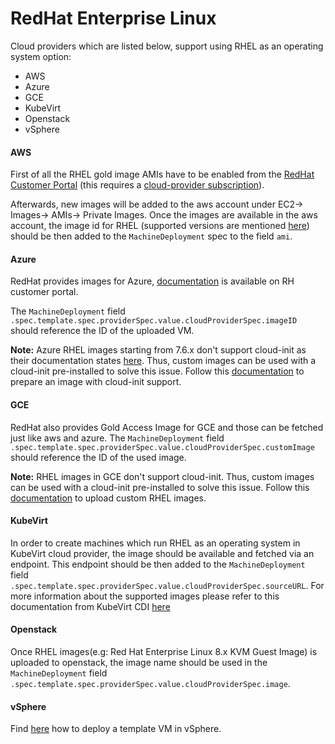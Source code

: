 # RedHat Enterprise Linux

Cloud providers which are listed below, support using RHEL as an operating system option:

- AWS
- Azure
- GCE
- KubeVirt
- Openstack
- vSphere

####  AWS
First of all the RHEL gold image AMIs have to be enabled from the [RedHat Customer Portal](https://access.redhat.com/public-cloud/aws) (this requires a [cloud-provider subscription](https://access.redhat.com/public-cloud)).

Afterwards, new images will be added to the aws account under EC2-> Images-> AMIs-> Private Images.
Once the images are available in the aws account, the image id for RHEL (supported versions are mentioned [here](./operating-system.md#supported-os-versions)) should be then added to the `MachineDeployment` spec to the field `ami`.

####  Azure
RedHat provides images for Azure, [documentation](https://access.redhat.com/articles/uploading-rhel-image-to-azure) is available on RH customer portal.

The `MachineDeployment` field `.spec.template.spec.providerSpec.value.cloudProviderSpec.imageID` should reference the ID of the uploaded VM.

**Note:**
Azure RHEL images starting from 7.6.x don't support cloud-init as their documentation states [here](https://docs.microsoft.com/en-us/azure/virtual-machines/linux/using-cloud-init#rhel).
Thus, custom images can be used with a cloud-init pre-installed to solve this issue. Follow this [documentation](https://docs.microsoft.com/en-us/azure/virtual-machines/linux/cloudinit-prepare-custom-image)
to prepare an image with cloud-init support.

####  GCE
RedHat also provides Gold Access Image for GCE and those can be fetched just like aws and azure. The `MachineDeployment` field `.spec.template.spec.providerSpec.value.cloudProviderSpec.customImage` should reference the ID of the used image.

**Note:**
RHEL images in GCE don't support cloud-init. Thus, custom images can be used with a cloud-init pre-installed
to solve this issue. Follow this [documentation](https://access.redhat.com/documentation/en-us/red_hat_enterprise_linux/8/html/deploying_red_hat_enterprise_linux_8_on_public_cloud_platforms/assembly_deploying-a-rhel-image-as-a-compute-engine-instance-on-google-cloud-platform_deploying-a-virtual-machine-on-aws) to upload custom RHEL images.

####  KubeVirt
In order to create machines which run RHEL as an operating system in KubeVirt cloud provider, the image should be available and fetched
via an endpoint. This endpoint should be then added to the `MachineDeployment` field `.spec.template.spec.providerSpec.value.cloudProviderSpec.sourceURL`. For more information about
the supported images please refer to this documentation from KubeVirt CDI [here](https://kubevirt.io/2018/containerized-data-importer.html)

####  Openstack
Once RHEL images(e.g: Red Hat Enterprise Linux 8.x KVM Guest Image) is uploaded to openstack, the image name should be used in
the `MachineDeployment` field `.spec.template.spec.providerSpec.value.cloudProviderSpec.image`.

####  vSphere

Find [here](./vsphere.md#RHEL) how to deploy a template VM in vSphere.
